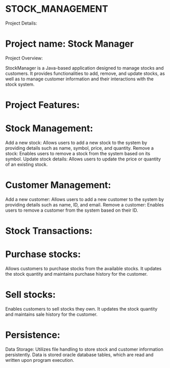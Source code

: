 # STOCK_MANAGEMENT

Project Details:

Project name: Stock Manager
============================

Project Overview:

StockManager is a Java-based application designed to manage stocks and customers. It provides functionalities to add, remove, and update stocks, as well as to manage customer information and their interactions with the stock system.

Project Features:
=================

Stock Management:
=================

Add a new stock: Allows users to add a new stock to the system by providing details such as name, symbol, price, and quantity.
Remove a stock: Enables users to remove a stock from the system based on its symbol.
Update stock details: Allows users to update the price or quantity of an existing stock.

Customer Management:
====================

Add a new customer: Allows users to add a new customer to the system by providing details such as name, ID, and email.
Remove a customer: Enables users to remove a customer from the system based on their ID.

Stock Transactions:
===================

Purchase stocks: 
================
Allows customers to purchase stocks from the available stocks. It updates the stock quantity and maintains purchase history for the customer.

Sell stocks: 
============
Enables customers to sell stocks they own. It updates the stock quantity and maintains sale history for the customer.

Persistence:
============
Data Storage: Utilizes file handling to store stock and customer information persistently. Data is stored oracle database tables, which are read and written upon program execution.


